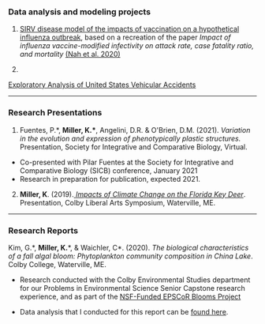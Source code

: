 ### Data analysis and modeling projects

1. <a href = "https://kmiller222.github.io/bi382_remodeling_project/">SIRV disease model of the impacts of vaccination on a hypothetical influenza outbreak</a>, based on a recreation of the paper _Impact of influenza vaccine-modified infectivity on attack rate, case fatality ratio, and mortality_ [(Nah et al. 2020)](https://www.sciencedirect.com/science/article/pii/S0022519320300400?casa_token=ULe1vAIzFXEAAAAA:CPIUbNeMo9TVeiYXF06gzjRgGDaQOXtWIpzfIrJb5ZeqVdC6zolnLKhBXLFy3-Kalc_NFTkV_7o)

2. <a href = "https://kmiller222.github.io/es218_project/">
Exploratory Analysis of United States Vehicular Accidents</a>

----

### Research Presentations

1. Fuentes, P.\*, **Miller, K.\***, Angelini, D.R. & O'Brien, D.M. (2021). _Variation in the evolution and expression of phenotypically plastic structures._ Presentation, Society for Integrative and Comparative Biology, Virtual.

  *	Co-presented with Pilar Fuentes at the Society for Integrative and Comparative Biology (SICB) conference, January 2021
  * Research in preparation for publication, expected 2021.

2. **Miller, K**. (2019).<a href = "https://kmiller222.github.io/key_deer_cons_project.html"> _Impacts of Climate Change on the Florida Key Deer_</a>. Presentation, Colby Liberal Arts Symposium, Waterville, ME.

----

### Research Reports

Kim, G.\*, **Miller, K.**\*, & Waichler, C\*. (2020). _The biological characteristics of a fall algal bloom: Phytoplankton community composition in China Lake_. Colby College, Waterville, ME.
  
  * Research conducted with the Colby Environmental Studies department for our Problems in Environmental Science Senior Capstone research experience, and as part of the <a href = "https://sites.dartmouth.edu/epscor-blooms/">NSF-Funded EPSCoR Blooms Project</a>
  
  * Data analysis that I conducted for this report can be <a href = "https://kmiller222.github.io/es494_data/"> found here</a>.
